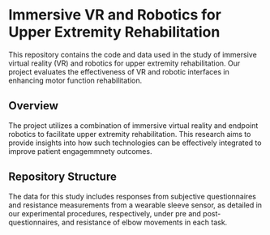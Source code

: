 # Immersive VR and Robotics for Upper Extremity Rehabilitation

This repository contains the code and data used in the study of immersive virtual reality (VR) and robotics for upper extremity rehabilitation. Our project evaluates the effectiveness of VR and robotic interfaces in enhancing motor function rehabilitation.

## Overview

The project utilizes a combination of immersive virtual reality and endpoint robotics to facilitate upper extremity rehabilitation. This research aims to provide insights into how such technologies can be effectively integrated to improve patient engagemmnety outcomes.

## Repository Structure

The data for this study includes responses from subjective questionnaires and resistance measurements from a wearable sleeve sensor, as detailed in our experimental procedures, respectively, under pre and post-questionnaires, and resistance of elbow movements in each task.

